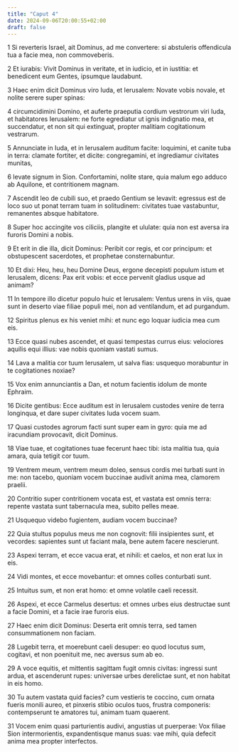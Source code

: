 ```yaml
---
title: "Caput 4"
date: 2024-09-06T20:00:55+02:00
draft: false
---
```



1 Si reverteris Israel, ait Dominus, ad me convertere: si abstuleris offendicula tua a facie mea, non commoveberis.

2 Et iurabis: Vivit Dominus in veritate, et in iudicio, et in iustitia: et benedicent eum Gentes, ipsumque laudabunt.

3 Haec enim dicit Dominus viro Iuda, et Ierusalem: Novate vobis novale, et nolite serere super spinas:

4 circumcidimini Domino, et auferte praeputia cordium vestrorum viri Iuda, et habitatores Ierusalem: ne forte egrediatur ut ignis indignatio mea, et succendatur, et non sit qui extinguat, propter malitiam cogitationum vestrarum.

5 Annunciate in Iuda, et in Ierusalem auditum facite: loquimini, et canite tuba in terra: clamate fortiter, et dicite: congregamini, et ingrediamur civitates munitas,

6 levate signum in Sion. Confortamini, nolite stare, quia malum ego adduco ab Aquilone, et contritionem magnam.

7 Ascendit leo de cubili suo, et praedo Gentium se levavit: egressus est de loco suo ut ponat terram tuam in solitudinem: civitates tuae vastabuntur, remanentes absque habitatore.

8 Super hoc accingite vos ciliciis, plangite et ululate: quia non est aversa ira furoris Domini a nobis.

9 Et erit in die illa, dicit Dominus: Peribit cor regis, et cor principum: et obstupescent sacerdotes, et prophetae consternabuntur.

10 Et dixi: Heu, heu, heu Domine Deus, ergone decepisti populum istum et Ierusalem, dicens: Pax erit vobis: et ecce pervenit gladius usque ad animam?

11 In tempore illo dicetur populo huic et Ierusalem: Ventus urens in viis, quae sunt in deserto viae filiae populi mei, non ad ventilandum, et ad purgandum.

12 Spiritus plenus ex his veniet mihi: et nunc ego loquar iudicia mea cum eis.

13 Ecce quasi nubes ascendet, et quasi tempestas currus eius: velociores aquilis equi illius: vae nobis quoniam vastati sumus.

14 Lava a malitia cor tuum Ierusalem, ut salva fias: usquequo morabuntur in te cogitationes noxiae?

15 Vox enim annunciantis a Dan, et notum facientis idolum de monte Ephraim.

16 Dicite gentibus: Ecce auditum est in Ierusalem custodes venire de terra longinqua, et dare super civitates Iuda vocem suam.

17 Quasi custodes agrorum facti sunt super eam in gyro: quia me ad iracundiam provocavit, dicit Dominus.

18 Viae tuae, et cogitationes tuae fecerunt haec tibi: ista malitia tua, quia amara, quia tetigit cor tuum.

19 Ventrem meum, ventrem meum doleo, sensus cordis mei turbati sunt in me: non tacebo, quoniam vocem buccinae audivit anima mea, clamorem praelii.

20 Contritio super contritionem vocata est, et vastata est omnis terra: repente vastata sunt tabernacula mea, subito pelles meae.

21 Usquequo videbo fugientem, audiam vocem buccinae?

22 Quia stultus populus meus me non cognovit: filii insipientes sunt, et vecordes: sapientes sunt ut faciant mala, bene autem facere nescierunt.

23 Aspexi terram, et ecce vacua erat, et nihili: et caelos, et non erat lux in eis.

24 Vidi montes, et ecce movebantur: et omnes colles conturbati sunt.

25 Intuitus sum, et non erat homo: et omne volatile caeli recessit.

26 Aspexi, et ecce Carmelus desertus: et omnes urbes eius destructae sunt a facie Domini, et a facie irae furoris eius.

27 Haec enim dicit Dominus: Deserta erit omnis terra, sed tamen consummationem non faciam.

28 Lugebit terra, et moerebunt caeli desuper: eo quod locutus sum, cogitavi, et non poenituit me, nec aversus sum ab eo.

29 A voce equitis, et mittentis sagittam fugit omnis civitas: ingressi sunt ardua, et ascenderunt rupes: universae urbes derelictae sunt, et non habitat in eis homo.

30 Tu autem vastata quid facies? cum vestieris te coccino, cum ornata fueris monili aureo, et pinxeris stibio oculos tuos, frustra componeris: contempserunt te amatores tui, animam tuam quaerent.

31 Vocem enim quasi parturientis audivi, angustias ut puerperae: Vox filiae Sion intermorientis, expandentisque manus suas: vae mihi, quia defecit anima mea propter interfectos.

